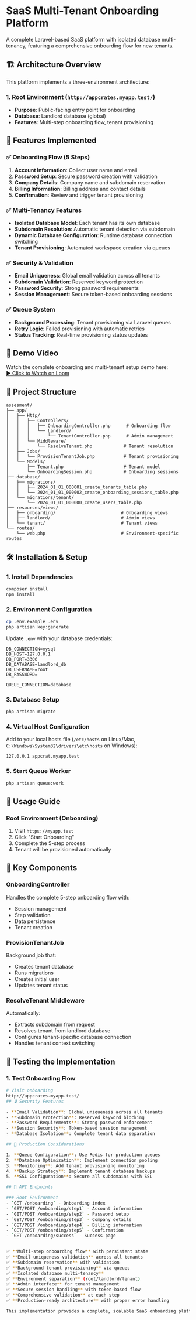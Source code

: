 # SaaS Multi-Tenant Onboarding Platform

A complete Laravel-based SaaS platform with isolated database multi-tenancy, featuring a comprehensive onboarding flow for new tenants.

## 🏗️ Architecture Overview

This platform implements a three-environment architecture:

### 1. Root Environment (`http://appcrates.myapp.test/`)
- **Purpose**: Public-facing entry point for onboarding
- **Database**: Landlord database (global)
- **Features**: Multi-step onboarding flow, tenant provisioning


## 🚀 Features Implemented

### ✅ Onboarding Flow (5 Steps)
1. **Account Information**: Collect user name and email
2. **Password Setup**: Secure password creation with validation
3. **Company Details**: Company name and subdomain reservation
4. **Billing Information**: Billing address and contact details
5. **Confirmation**: Review and trigger tenant provisioning

### ✅ Multi-Tenancy Features
- **Isolated Database Model**: Each tenant has its own database
- **Subdomain Resolution**: Automatic tenant detection via subdomain
- **Dynamic Database Configuration**: Runtime database connection switching
- **Tenant Provisioning**: Automated workspace creation via queues

### ✅ Security & Validation
- **Email Uniqueness**: Global email validation across all tenants
- **Subdomain Validation**: Reserved keyword protection
- **Password Security**: Strong password requirements
- **Session Management**: Secure token-based onboarding sessions

### ✅ Queue System
- **Background Processing**: Tenant provisioning via Laravel queues
- **Retry Logic**: Failed provisioning with automatic retries
- **Status Tracking**: Real-time provisioning status updates
## 🎥 Demo Video

Watch the complete onboarding and multi-tenant setup demo here:  
[▶ Click to Watch on Loom](https://www.loom.com/share/6b042bdd29c64643950e12a4c6b78754)
## 📁 Project Structure

```
assesment/
├── app/
│   ├── Http/
│   │   ├── Controllers/
│   │   │   ├── OnboardingController.php      # Onboarding flow
│   │   │   └── Landlord/
│   │   │       └── TenantController.php      # Admin management
│   │   └── Middleware/
│   │       └── ResolveTenant.php            # Tenant resolution
│   ├── Jobs/
│   │   └── ProvisionTenantJob.php           # Tenant provisioning
│   └── Models/
│       ├── Tenant.php                       # Tenant model
│       └── OnboardingSession.php            # Onboarding sessions
├── database/
│   ├── migrations/
│   │   ├── 2024_01_01_000001_create_tenants_table.php
│   │   └── 2024_01_01_000002_create_onboarding_sessions_table.php
│   └── migrations/tenant/
│       └── 2024_01_01_000000_create_users_table.php
├── resources/views/
│   ├── onboarding/                         # Onboarding views
│   ├── landlord/                           # Admin views
│   └── tenant/                             # Tenant views
└── routes/
    └── web.php                             # Environment-specific routes
```

## 🛠️ Installation & Setup

### 1. Install Dependencies
```bash
composer install
npm install
```

### 2. Environment Configuration
```bash
cp .env.example .env
php artisan key:generate
```

Update `.env` with your database credentials:
```env
DB_CONNECTION=mysql
DB_HOST=127.0.0.1
DB_PORT=3306
DB_DATABASE=landlord_db
DB_USERNAME=root
DB_PASSWORD=

QUEUE_CONNECTION=database
```

### 3. Database Setup
```bash
php artisan migrate
```

### 4. Virtual Host Configuration
Add to your local hosts file (`/etc/hosts` on Linux/Mac, `C:\Windows\System32\drivers\etc\hosts` on Windows):
```
127.0.0.1 appcrat.myapp.test
```

### 5. Start Queue Worker
```bash
php artisan queue:work
```

## 🎯 Usage Guide

### Root Environment (Onboarding)
1. Visit `https://myapp.test`
2. Click "Start Onboarding"
3. Complete the 5-step process
4. Tenant will be provisioned automatically



## 🔧 Key Components

### OnboardingController
Handles the complete 5-step onboarding flow with:
- Session management
- Step validation
- Data persistence
- Tenant creation

### ProvisionTenantJob
Background job that:
- Creates tenant database
- Runs migrations
- Creates initial user
- Updates tenant status

### ResolveTenant Middleware
Automatically:
- Extracts subdomain from request
- Resolves tenant from landlord database
- Configures tenant-specific database connection
- Handles tenant context switching

## 🧪 Testing the Implementation

### 1. Test Onboarding Flow
```bash
# Visit onboarding
http://appcrates.myapp.test/
## 🔒 Security Features

- **Email Validation**: Global uniqueness across all tenants
- **Subdomain Protection**: Reserved keyword blocking
- **Password Requirements**: Strong password enforcement
- **Session Security**: Token-based session management
- **Database Isolation**: Complete tenant data separation

## 🚀 Production Considerations

1. **Queue Configuration**: Use Redis for production queues
2. **Database Optimization**: Implement connection pooling
3. **Monitoring**: Add tenant provisioning monitoring
4. **Backup Strategy**: Implement tenant database backups
5. **SSL Configuration**: Secure all subdomains with SSL

## 📝 API Endpoints

### Root Environment
- `GET /onboarding` - Onboarding index
- `GET/POST /onboarding/step1` - Account information
- `GET/POST /onboarding/step2` - Password setup
- `GET/POST /onboarding/step3` - Company details
- `GET/POST /onboarding/step4` - Billing information
- `GET/POST /onboarding/step5` - Confirmation
- `GET /onboarding/success` - Success page


✅ **Multi-step onboarding flow** with persistent state  
✅ **Email uniqueness validation** across all tenants  
✅ **Subdomain reservation** with validation  
✅ **Background tenant provisioning** via queues  
✅ **Isolated database multi-tenancy**  
✅ **Environment separation** (root/landlord/tenant)  
✅ **Admin interface** for tenant management  
✅ **Secure session handling** with token-based flow  
✅ **Comprehensive validation** at each step  
✅ **Production-ready architecture** with proper error handling  

This implementation provides a complete, scalable SaaS onboarding platform ready for production deployment.





